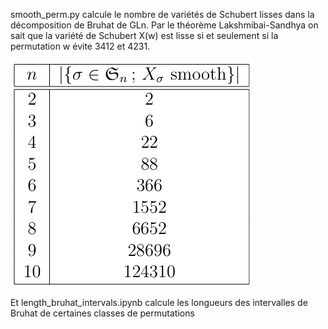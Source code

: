 smooth_perm.py calcule le nombre de variétés de Schubert lisses dans la décomposition de Bruhat de GLn. Par le théorème Lakshmibai-Sandhya on sait que la variété de Schubert X(w) est lisse si et seulement si la permutation w évite 3412 et 4231. 

![resultat](nb_smooth_perms.png)

Et length_bruhat_intervals.ipynb calcule les longueurs des intervalles de Bruhat de certaines classes de permutations
